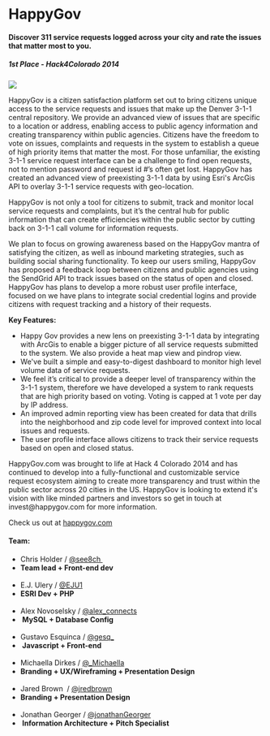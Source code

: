 <h1>HappyGov</h1>
<h4>Discover 311 service requests logged across your city and rate the issues that matter most to you.</h4>

<h5><em>1st Place - Hack4Colorado 2014</em></h5>

<img style="max-width:100%;" src="http://happygov.com/images/preview.jpg"/>

<p>HappyGov is a citizen satisfaction platform set out to bring citizens unique access to the service requests and issues that make up the Denver 3-1-1 central repository. We provide an advanced view of issues that are specific to a location or address, enabling access to public agency information and creating transparency within public agencies. Citizens have the freedom to vote on issues, complaints and requests in the system to establish a queue of high priority items that matter the most. For those unfamiliar, the existing 3-1-1 service request interface can be a challenge to find open requests, not to mention password and request id #’s often get lost. HappyGov has created an advanced view of preexisting 3-1-1 data by using Esri's ArcGis API to overlay 3-1-1 service requests with geo-location.</p>

<p>HappyGov is not only a tool for citizens to submit, track and monitor local service requests and complaints, but it’s the central hub for public information that can create efficiencies within the public sector by cutting back on 3-1-1 call volume for information requests. </p>

<p>We plan to focus on growing awareness based on the HappyGov mantra of satisfying the citizen, as well as inbound marketing strategies, such as building social sharing functionality. To keep our users smiling, HappyGov has proposed a feedback loop between citizens and public agencies using the SendGrid API to track issues based on the status of open and closed. HappyGov has plans to develop a more robust user profile interface, focused on we have plans to integrate social credential logins and provide citizens with request tracking and a history of their requests.</p>

<strong>Key Features:</strong>
<ul>
<li>Happy Gov provides a new lens on preexisting 3-1-1 data by integrating with ArcGis to enable a bigger picture of all service requests submitted to the system. We also provide a heat map view and pindrop view.</li>

<li>We've built a simple and easy-to-digest dashboard to monitor high level volume data of service requests.</li>

<li>We feel it’s critical to provide a deeper level of transparency within the 3-1-1 system, therefore we have developed a system to rank requests that are high priority based on voting. Voting is capped at 1 vote per day by IP address.</li>

<li>An improved admin reporting view has been created for data that drills into the neighborhood and zip code level for improved context into local issues and requests.</li>

<li>The user profile interface allows citizens to track their service requests based on open and closed status.</li>
</ul>

<p>HappyGov.com was brought to life at Hack 4 Colorado 2014 and has continued to develop into a fully-functional and customizable service request ecosystem aiming to create more transparency and trust within the public sector across 20 cities in the US. HappyGov is looking to extend it's vision with like minded partners and investors so get in touch at invest@happygov.com for more information.</p>

<p>Check us out at <a href="http://www.happygov.com">happygov.com</a></p>


<h4>Team:</h4>
<ul>
<li>Chris Holder / <a href="http://twitter.com/see8ch">@see8ch </a></li>
<li><strong>Team lead + Front-end dev</strong></li>
<br>
<li>E.J. Ulery / <a href="https://twitter.com/EJU1">@EJU1</a></li>
<li><strong>ESRI Dev + PHP</strong></li>
<br>
<li>Alex Novoselsky / <a href="https://twitter.com/alex_connects">@alex_connects</a></li>
<li><strong> MySQL + Database Config</strong></li>
<br>
<li>Gustavo Esquinca / <a href="https://twitter.com/gesq_">@gesq_</a></li>
<li><strong> Javascript + Front-end</strong></li>
<br>
<li>Michaella Dirkes / <a href="http://twitter.com/_Michaella">@_Michaella</a> </li>
<li><strong>Branding + UX/Wireframing + Presentation Design</strong></li>
<br>
<li>Jared Brown  / <a href="https://twitter.com/jredbrown">@jredbrown</a></li>
<li><strong>Branding + Presentation Design</strong></li>
<br>
<li>Jonathan Georger / <a href="https://twitter.com/jonathanGeorger">@jonathanGeorger</a></li>
<li><strong> Information Architecture + Pitch Specialist</strong></li>
</ul>
